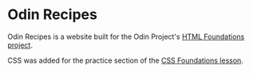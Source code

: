 # Odin Recipes

Odin Recipes is a website built for the Odin Project's [HTML Foundations project](https://www.theodinproject.com/lessons/foundations-recipes).

CSS was added for the practice section of the [CSS Foundations lesson](https://www.theodinproject.com/lessons/foundations-css-foundations#practice).